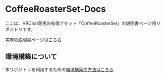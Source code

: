 
# CoffeeRoasterSet-Docs

ここは、VRChat専用の有償アセット「CoffeeRoasterSet」の説明書ページ用リポジトリです。

実際の説明書ページは[こちら](https://denkihitsujikobo.github.io/CoffeeRoasterSet-Docs)

## 環境構築について

本リポジトリを利用するための[環境構築の方法はこちら](repo-docs/env_win.md)



